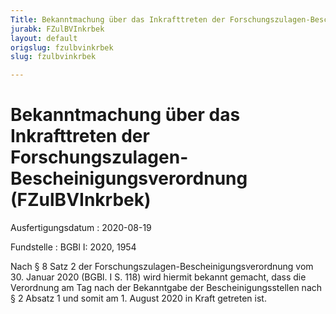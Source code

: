 ```yaml
---
Title: Bekanntmachung über das Inkrafttreten der Forschungszulagen-Bescheinigungsverordnung
jurabk: FZulBVInkrbek
layout: default
origslug: fzulbvinkrbek
slug: fzulbvinkrbek

---
```


# Bekanntmachung über das Inkrafttreten der Forschungszulagen-Bescheinigungsverordnung (FZulBVInkrbek)

Ausfertigungsdatum
:   2020-08-19

Fundstelle
:   BGBl I: 2020, 1954

Nach § 8 Satz 2 der Forschungszulagen-Bescheinigungsverordnung vom 30. Januar 2020 (BGBl. I S. 118) wird hiermit bekannt gemacht, dass die Verordnung am Tag nach der Bekanntgabe der Bescheinigungsstellen nach § 2 Absatz 1 und somit am 1. August 2020 in Kraft getreten ist.


